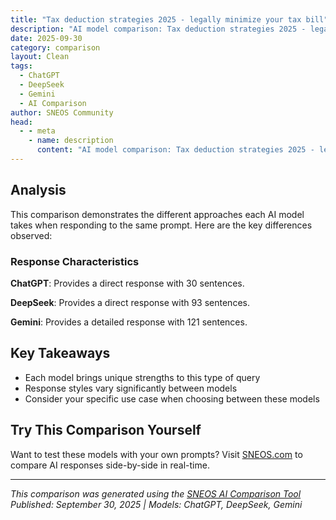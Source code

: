```yaml
---
title: "Tax deduction strategies 2025 - legally minimize your tax bill"
description: "AI model comparison: Tax deduction strategies 2025 - legally minimize your tax bill..."
date: 2025-09-30
category: comparison
layout: Clean
tags:
  - ChatGPT
  - DeepSeek
  - Gemini
  - AI Comparison
author: SNEOS Community
head:
  - - meta
    - name: description
      content: "AI model comparison: Tax deduction strategies 2025 - legally minimize your tax bill..."
---
```


<ChatComparison
  title="Tax deduction strategies 2025 - legally minimize your tax bill"
  prompt="Tax deduction strategies 2025 - legally minimize your tax bill"
  :responses='{"ChatGPT": "Certainly! Here are some effective and legal tax deduction strategies for 2025 to help you minimize your tax bill:\n\n1. **Maximize Retirement Contributions** \n - Contribute the maximum allowed to tax-advantaged retirement accounts like 401(k)s, IRAs, and Roth IRAs. Contributions to traditional 401(k)s and IRAs may be tax-deductible and reduce taxable income. \n - Consider catch-up contributions if you\u2019re over 50.\n\n2. **Utilize Health Savings Accounts (HSAs)** \n - If you have a high-deductible health plan, contribute to an HSA. Contributions are tax-deductible, grow tax-free, and withdrawals for qualifying medical expenses are tax-free.\n\n3. **Itemize Deductions Thoughtfully** \n - Keep track of deductible expenses such as mortgage interest, state and local taxes (SALT), charitable donations, medical expenses (above a certain threshold), and certain miscellaneous expenses. \n - Ensure your total itemized deductions exceed the standard deduction to benefit fully.\n\n4. **Charitable Giving** \n - Donate cash or appreciated assets to qualified charities. \n - Consider bunching donations in one year if it helps you overcome the standard deduction threshold.\n\n5. **Take Advantage of Tax Credits** \n - Explore credits such as the Earned Income Tax Credit, Child Tax Credit, education credits (American Opportunity and Lifetime Learning Credits), and energy-efficient home improvement credits.\n\n6. **Deduct Business Expenses** \n - If self-employed or running a side business, deduct ordinary and necessary expenses such as home office costs, equipment, mileage, travel, and professional services.\n\n7. **Harvest Tax Losses** \n - Sell losing investments to realize capital losses and offset capital gains or up to $3,000 of ordinary income annually.\n\n8. **Education Savings** \n - Contribute to 529 plans which offer tax-free growth and withdrawals for qualified education expenses.\n\n9. **Review Filing Status** \n - Choose the filing status that offers the best tax benefit, especially if married or in unique family situations.\n\n10. **Plan for State Taxes** \n - Factor state tax rates and deductions into your overall strategy.\n\n**Additional Tips:** \n- Keep accurate records and receipts to substantiate deductions. \n- Consult a tax professional for personalized advice. \n- Stay updated on any tax law changes for 2025.\n\nBy implementing these strategies, you can effectively and legally reduce your taxable income and lower your overall tax liability in 2025.", "DeepSeek": "Of course. Here is a comprehensive guide to legally minimizing your tax bill for 2025, broken down by strategy and timeline.\n\n**Important Disclaimer:** This is for informational purposes only and is not tax advice. Tax laws are complex and change frequently. **Always consult with a qualified CPA or tax professional** to develop a strategy tailored to your specific financial situation.\n\n---\n\n### The Golden Rule: It\u0027s About Your Adjusted Gross Income (AGI)\n\nThe most powerful tax-saving strategies often focus on **lowering your Adjusted Gross Income (AGI)**. Many deductions and credits phase out at higher AGI levels, so a lower AGI can unlock additional tax benefits.\n\n### Part 1: Foundational Strategies (For Everyone)\n\nThese are the most common and accessible ways to reduce your taxable income.\n\n#### 1. Maximize Retirement Account Contributions\nThis is the #1 strategy for most people. Contributions are typically made with pre-tax dollars, directly reducing your AGI.\n\n* **401(k), 403(b), TSP:** For 2024 (the return you file in 2025), the contribution limit is **$23,000** ($30,500 for those 50\u002B). Contribute at least enough to get any employer match\u2014it\u0027s free money.\n* **Traditional IRA:** The limit is **$7,000** ($8,000 if 50\u002B). Your deduction may be phased out if you (or your spouse) have a retirement plan at work and your income exceeds certain limits.\n* **Self-Employed?** Don\u0027t forget:\n * **Solo 401(k):** Allows for high contribution limits (as both employer and employee).\n * **SEP IRA:** Simpler but with high contribution caps (up to 25% of net earnings).\n * **SIMPLE IRA:** Good for small businesses with employees.\n\n#### 2. Leverage Your Health Savings Account (HSA)\nIf you have a High-Deductible Health Plan (HDHP), an HSA is a triple tax threat:\n1. **Contributions are tax-deductible** (or pre-tax).\n2. **Growth is tax-free.**\n3. **Withdrawals for qualified medical expenses are tax-free.**\n* **2025 Contribution Limits:** **$4,300 for individual** coverage, **$8,600 for family** coverage (plus a $1,000 catch-up for 55\u002B). This is one of the best long-term savings vehicles available.\n\n#### 3. Itemize Deductions (If It Makes Sense)\nThe standard deduction for 2024 (filed in 2025) is projected to be:\n* **Single:** ~$14,600\n* **Married Filing Jointly:** ~$29,200\n* **Head of Household:** ~$21,900\n\nYou should only itemize if your total allowable deductions exceed these amounts. Key itemized deductions include:\n\n* **State and Local Taxes (SALT):** Deduction capped at **$10,000**.\n* **Mortgage Interest:** Deductible on the first **$750,000** of mortgage debt for primary and secondary residences.\n* **Charitable Contributions:**\n * **Cash:** You can deduct cash donations to public charities up to 60% of your AGI.\n * **Donor-Advised Fund (DAF):** A powerful \u0022bunching\u0022 strategy (see below).\n * **Appreciated Assets:** Donating stocks or other assets held for over a year allows you to deduct the fair market value *and* avoid capital gains tax.\n* **Medical Expenses:** You can deduct expenses that exceed **7.5% of your AGI**. This is a high bar for most.\n\n---\n\n### Part 2: Advanced \u0026 Strategic Moves\n\nThese require more planning but can yield significant savings.\n\n#### 4. The \u0022Bunching\u0022 Strategy\nThis technique helps you bypass the standard deduction hurdle in alternating years.\n\n* **How it works:** Instead of making regular charitable donations every year, you \u0022bunch\u0022 two or three years\u0027 worth of donations into a single year. This pushes your itemized deductions well over the standard deduction for that year. The following years, you take the standard deduction.\n* **The Tool:** Use a **Donor-Advised Fund (DAF)**. You make a large, tax-deductible contribution to your DAF in your \u0022bunching\u0022 year. The funds can then be invested and granted to your favorite charities on your own timeline in the following years.\n\n#### 5. Tax-Loss Harvesting\nThis involves selling investments that are at a loss to offset capital gains.\n\n* **How it works:**\n 1. You sell an investment that has lost value.\n 2. You can use that loss to offset any capital gains you\u0027ve realized during the year.\n 3. If your losses exceed your gains, you can use up to **$3,000** to offset ordinary income.\n 4. Any remaining losses can be carried forward to future years.\n* **Warning: Beware of the \u0022Wash Sale Rule.\u0022** You cannot claim a loss if you buy a \u0022substantially identical\u0022 security 30 days before or after the sale.\n\n#### 6. Strategic Use of Tax Credits\n**Credits are better than deductions** because they reduce your tax bill dollar-for-dollar.\n\n* **Child Tax Credit (CTC):** For 2024, the credit is up to **$2,000 per child** (subject to phase-outs). Stay tuned for potential legislative changes for 2025.\n* **American Opportunity Tax Credit (AOTC):** Up to **$2,500** per student for the first four years of college.\n* **Lifetime Learning Credit (LLC):** Up to **$2,000** per tax return for post-secondary education.\n* **Residential Energy Credits:** Significant credits are available for installing solar panels, heat pumps, and other energy-efficient home improvements (e.g., Inflation Reduction Act credits).\n\n#### 7. Optimize for Business Owners \u0026 Self-Employed\nIf you have your own business (even a side gig), a world of deductions opens up.\n\n* **Home Office Deduction:** If you have a dedicated space used regularly and exclusively for business.\n* **Business Expenses:** Deduct legitimate expenses like software, marketing, mileage, business meals (50%), and travel.\n* **Health Insurance Premiums:** Self-employed individuals can deduct 100% of their health insurance premiums.\n* **Retirement Plans:** As mentioned above, SEP IRAs and Solo 401(k)s offer massive contribution limits.\n\n---\n\n### Part 3: Year-End \u0026 2025 Tax Planning Checklist\n\n**\u2705 Do This Before December 31, 2024:**\n* **Maximize Retirement Contributions:** Make final contributions to your 401(k) or IRA (IRA deadline is 4/15/2025, but 401(k) is 12/31/2024).\n* **Contribute to your HSA.**\n* **Harvest Tax Losses:** Review your investment portfolio.\n* **Make Charitable Contributions:** For cash donations, ensure they are made by 12/31. For DAF contributions, this is the key deadline for the current tax year.\n* **Pre-Pay State \u0026 Local Taxes?** (Use caution due to the SALT cap and the Alternative Minimum Tax).\n* **Defer Income/Accelerate Deductions:** If you expect to be in a lower tax bracket next year, consider asking your employer to defer a bonus to January, or prepay January\u0027s mortgage payment in December to claim the interest deduction a year early.\n\n**\uD83D\uDCC5 Plan for This in 2025:**\n* **Review Your Withholding:** Use the IRS Tax Withholding Estimator to ensure you\u0027re not having too much or too little tax withheld from your paycheck. A large refund means you gave the government an interest-free loan.\n* **Consider a Roth Conversion:** If your income is unusually low in a given year, converting a Traditional IRA to a Roth IRA can be smart. You pay tax now at a lower rate for tax-free growth later.\n* **Set Up a 529 Plan:** Contributions are not federally deductible, but many states offer a deduction. Earnings grow tax-free, and withdrawals for qualified education expenses are tax-free.\n\n### Final Pro-Tips\n\n* **Keep Impeccable Records:** Save receipts, mileage logs, and documentation for all deductions and credits.\n* **Think Multi-Year:** The best strategies, like bunching and Roth conversions, are part of a long-term plan.\n* **Don\u0027t Let the Tax Tail Wag the Dog:** The primary goal of an investment or financial decision should be your financial health, not just the tax savings.\n\nBy implementing these strategies, you can confidently and legally minimize your tax liability and keep more of your hard-earned money. But remember, the most important step is to **partner with a professional** who can guide you.", "Gemini": "Okay, let\u0027s talk about tax deduction strategies for 2025. Keep in mind that tax laws can change, so this information is based on current law and reasonable assumptions. It\u0027s crucial to consult with a qualified tax professional (CPA, Enrolled Agent, or tax attorney) for personalized advice tailored to your specific financial situation and to stay updated on any changes in tax legislation.\n\n**Disclaimer:** I am an AI chatbot and cannot provide financial or legal advice. This information is for educational purposes only.\n\n**General Principles for Minimizing Your Tax Bill:**\n\n* **Maximize Deductions:** Identify all eligible deductions to reduce your taxable income.\n* **Take Advantage of Credits:** Tax credits directly reduce your tax liability, often providing a dollar-for-dollar reduction.\n* **Defer Income:** Delaying income to a later year can postpone taxes, allowing you to potentially benefit from the time value of money.\n* **Proper Record-Keeping:** Maintain meticulous records of all income, expenses, and deductions. This is essential for substantiating your claims during tax preparation or in the event of an audit.\n* **Utilize Tax-Advantaged Accounts:** Contribute to retirement accounts and other tax-advantaged savings plans.\n* **Consider Tax-Loss Harvesting:** Strategically selling investments at a loss to offset capital gains.\n\n**Key Deduction and Credit Categories (with Potential Strategies):**\n\n**1. Above-the-Line Deductions (Adjustments to Gross Income - AGI):**\n\nThese deductions are taken before calculating your Adjusted Gross Income (AGI), making them valuable because they reduce your overall taxable income regardless of whether you itemize.\n\n* **Traditional IRA Contributions (if eligible):** Contribute to a traditional IRA. The amount you can deduct depends on your income and whether you (or your spouse) are covered by a retirement plan at work. *Strategy:* Max out your annual contribution if eligible. Consider a \u0022backdoor Roth IRA\u0022 if your income is too high for direct Roth IRA contributions but you still want Roth benefits. *Keep in mind that the backdoor Roth IRA is under scrutiny and may be eliminated in the future.*\n\n* **Self-Employment Tax Deduction:** You can deduct one-half of your self-employment taxes (Social Security and Medicare). *Strategy:* Ensure you accurately calculate and deduct this amount when filing Schedule SE.\n\n* **Health Savings Account (HSA) Contributions (if eligible):** If you have a high-deductible health plan (HDHP), you can contribute to an HSA. Contributions are tax-deductible, earnings grow tax-free, and withdrawals for qualified medical expenses are tax-free. *Strategy:* Max out your HSA contribution, especially if you anticipate significant medical expenses. Consider using the HSA as a long-term investment vehicle for future healthcare needs.\n\n* **Student Loan Interest Deduction:** You can deduct the interest you paid on qualified student loans, up to a certain limit (currently $2,500). *Strategy:* Track your student loan interest payments and claim the deduction.\n\n* **Educator Expenses:** Eligible educators can deduct up to $300 of unreimbursed classroom expenses. *Strategy:* Keep receipts for eligible expenses such as books, supplies, and other classroom materials.\n\n* **Alimony Payments (for divorce/separation agreements executed before 2019):** Alimony payments are deductible for the payer and taxable to the recipient, but only for agreements executed *before* December 31, 2018.\n\n**2. Itemized Deductions (Schedule A):**\n\nYou can choose to itemize deductions on Schedule A instead of taking the standard deduction. Itemizing is generally beneficial if your total itemized deductions exceed the standard deduction amount for your filing status.\n\n* **Medical Expenses:** You can deduct medical expenses that exceed 7.5% of your AGI. *Strategy:* Track all medical expenses, including insurance premiums, doctor visits, hospital bills, prescriptions, and long-term care expenses. Consider \u0022bunching\u0022 medical expenses into one year to exceed the 7.5% threshold if possible. For example, you could schedule elective procedures or dental work in the same year.\n\n* **State and Local Taxes (SALT Deduction):** The SALT deduction is capped at $10,000 per household (married filing jointly). This includes state and local property taxes, income taxes (or sales taxes, if higher). *Strategy:* If your SALT exceeds $10,000, consider strategies to minimize it within legal bounds. Some strategies include prepaying property taxes (if allowed and beneficial under your state\u0027s laws), or if self-employed, structuring your business to potentially deduct more SALT at the business level. *Note:* The SALT cap is a highly debated issue, and its future is uncertain.\n\n* **Home Mortgage Interest:** You can deduct interest paid on mortgage debt up to certain limits. For mortgages taken out after December 15, 2017, the limit is generally interest on up to $750,000 of debt ($375,000 if married filing separately). *Strategy:* Keep accurate records of mortgage interest payments.\n\n* **Charitable Contributions:** You can deduct contributions to qualified charitable organizations. Cash contributions are generally deductible up to 60% of your AGI, while contributions of appreciated property are generally deductible up to 30% of your AGI. *Strategy:* Keep receipts for all cash donations. For non-cash donations (clothing, furniture, etc.), obtain a written appraisal if the value is over $5,000. Consider donating appreciated stock directly to a charity to avoid paying capital gains taxes on the appreciation. Use a donor-advised fund (DAF) to \u0022bunch\u0022 charitable contributions in a high-income year and then distribute the funds to charities over several years.\n\n* **Qualified Business Income (QBI) Deduction (Section 199A):** This deduction allows eligible self-employed individuals, small business owners, and owners of pass-through entities (partnerships, S corporations) to deduct up to 20% of their qualified business income (QBI). The deduction is subject to certain limitations based on taxable income. *Strategy:* Understand the eligibility requirements and limitations of the QBI deduction. Structure your business operations to maximize your QBI.\n\n**3. Tax Credits:**\n\nTax credits directly reduce the amount of tax you owe. Some credits are \u0022refundable,\u0022 meaning you can receive a refund even if you don\u0027t owe any taxes.\n\n* **Child Tax Credit:** The child tax credit is a credit for each qualifying child. The amount of the credit and its refundability are subject to change. *Strategy:* Ensure you meet the eligibility requirements for each qualifying child.\n\n* **Child and Dependent Care Credit:** This credit helps offset the cost of childcare expenses that allow you (and your spouse, if applicable) to work or look for work. *Strategy:* Keep records of childcare expenses and ensure the provider meets the requirements for qualification.\n\n* **Earned Income Tax Credit (EITC):** The EITC is a refundable credit for low- to moderate-income working individuals and families. *Strategy:* Determine if you meet the income and other eligibility requirements for the EITC.\n\n* **Education Credits (American Opportunity Tax Credit and Lifetime Learning Credit):** These credits help offset the cost of higher education expenses. The American Opportunity Tax Credit (AOTC) is more generous but has stricter eligibility requirements. The Lifetime Learning Credit is more flexible but provides a smaller benefit. *Strategy:* Determine which credit you are eligible for and which provides the greatest benefit based on your circumstances.\n\n* **Residential Clean Energy Credit (Solar Panels, etc.):** This credit is for investments in renewable energy systems for your home, such as solar panels, solar water heaters, and wind turbines. *Strategy:* Consider installing renewable energy systems to reduce your carbon footprint and claim the tax credit.\n\n* **Energy Efficient Home Improvement Credit:** This credit is for making qualified energy-efficient improvements to your home.\n\n**4. Retirement Savings:**\n\n* **401(k) Contributions:** Contributing to a traditional 401(k) reduces your taxable income in the current year. *Strategy:* Maximize your 401(k) contributions, especially if your employer offers a matching contribution. Consider a Roth 401(k) if you anticipate being in a higher tax bracket in retirement (although this doesn\u0027t provide an immediate tax deduction).\n\n* **IRA Contributions (Traditional or Roth):** As mentioned above, Traditional IRA contributions may be deductible. Roth IRA contributions are not deductible, but qualified withdrawals in retirement are tax-free. *Strategy:* Choose the type of IRA that best suits your financial situation and tax planning goals.\n\n* **SEP IRA or Solo 401(k) (for self-employed individuals):** These retirement plans allow self-employed individuals to contribute a significant portion of their income to retirement savings. *Strategy:* Set up a SEP IRA or Solo 401(k) to save for retirement and reduce your taxable income.\n\n**5. Investment Strategies:**\n\n* **Tax-Loss Harvesting:** Sell investments that have lost value to offset capital gains. You can deduct up to $3,000 of capital losses against ordinary income per year (or $1,500 if married filing separately). *Strategy:* Review your investment portfolio regularly and identify opportunities for tax-loss harvesting. Be aware of the \u0022wash sale\u0022 rule, which prevents you from immediately repurchasing the same or substantially identical security.\n\n* **Qualified Dividends and Long-Term Capital Gains:** These are taxed at lower rates than ordinary income. *Strategy:* Hold investments for more than one year to qualify for long-term capital gains rates. Consider investing in dividend-paying stocks.\n\n* **Tax-Advantaged Accounts:** Use accounts like 529 plans (for education savings) and Health Savings Accounts (HSAs) to grow your investments tax-free or tax-deferred.\n\n**6. Business Owners:**\n\n* **Home Office Deduction:** If you use a portion of your home exclusively and regularly for business, you may be able to deduct expenses related to that space. *Strategy:* Document the square footage of your home office and the expenses you incur.\n\n* **Business Expenses:** Deduct ordinary and necessary business expenses, such as advertising, travel, supplies, and equipment. *Strategy:* Keep detailed records of all business expenses.\n\n* **Vehicle Expenses:** Deduct expenses related to using your vehicle for business purposes. You can either deduct the actual expenses (gas, repairs, etc.) or use the standard mileage rate. *Strategy:* Track your business mileage and expenses.\n\n* **Depreciation:** Deduct the cost of business assets over their useful lives. Section 179 allows you to deduct the full cost of certain assets in the year they are placed in service (subject to limitations). *Strategy:* Consult with a tax professional to determine the best depreciation method for your business assets.\n\n**Important Considerations:**\n\n* **Tax Law Changes:** Tax laws are subject to change. Stay informed about any new legislation that may affect your tax situation.\n* **Record-Keeping:** Maintain accurate and complete records of all income, expenses, and deductions.\n* **Professional Advice:** Consult with a qualified tax professional for personalized advice tailored to your specific circumstances. They can help you identify all eligible deductions and credits and develop a tax plan that minimizes your tax liability.\n* **Timing:** The timing of income and expenses can significantly impact your tax bill. Consider accelerating deductions into a year when you expect to be in a higher tax bracket or deferring income to a year when you expect to be in a lower tax bracket.\n* **Tax Planning vs. Tax Evasion:** Tax planning is the legal process of minimizing your tax liability. Tax evasion is illegal and can result in penalties and imprisonment. Always consult with a qualified tax professional to ensure you are complying with all applicable tax laws.\n* **State and Local Taxes:** Don\u0027t forget about state and local income taxes, which may have different rules and deductions than federal taxes.\n\nBy carefully planning and utilizing available deductions and credits, you can legally minimize your tax bill and keep more of your hard-earned money. Remember to consult with a tax professional for personalized guidance. Good luck!\n"}' 
  published-date="22:46"
/>

## Analysis

This comparison demonstrates the different approaches each AI model takes when responding to the same prompt. Here are the key differences observed:

### Response Characteristics

**ChatGPT**: Provides a direct response with 30 sentences. 

**DeepSeek**: Provides a direct response with 93 sentences. 

**Gemini**: Provides a detailed response with 121 sentences. 

## Key Takeaways

- Each model brings unique strengths to this type of query
- Response styles vary significantly between models
- Consider your specific use case when choosing between these models

## Try This Comparison Yourself

Want to test these models with your own prompts? Visit [SNEOS.com](https://sneos.com) to compare AI responses side-by-side in real-time.

---

*This comparison was generated using the [SNEOS AI Comparison Tool](https://sneos.com)*
*Published: September 30, 2025 | Models: ChatGPT, DeepSeek, Gemini*
